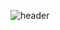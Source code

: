 ![header](https://capsule-render.vercel.app/api?type=cylinder&color=0:030c2d,100:534b90&text=KIM%20DONG%20WOO&&desc=sarrin0830&fontColor=ffffff&fontSize=30&descSize=15&fontAlignY=45&descAlignY=70&animation=twinkling)
